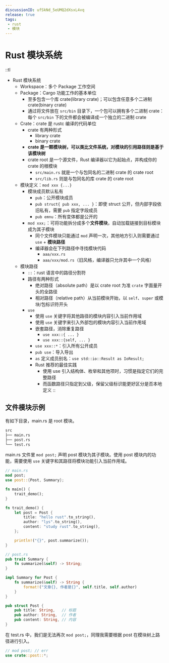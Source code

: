 ```yaml
---
discussionID: ufSkNd_5eUMQ2dXsxL4vq
release: true
tags: 
 - rust
 - 模块
---
```


# Rust 模块系统

::tl
- Rust 模块系统
  - Workspace：多个 Package 工作空间
  - Package：Cargo 功能工作的基本单位
    - 至多包含一个库 crate(library crate)；可以包含任意多个二进制 crate(binary crate)
    - 通过将文件放在 `src/bin` 目录下，一个包可以拥有多个二进制 crate：每个 `src/bin` 下的文件都会被编译成一个独立的二进制 crate
  - Crate：crate 是 rustc 编译的代码单位
    - crate 有两种形式
      - library crate
      - binary crate
    - **crate 是一颗模块树，可以类比文件系统，对模块的引用路径则是基于该模块树**
    - crate root 是一个源文件，Rust 编译器以它为起始点，并构成你的 crate 的根模块
      - `src/main.rs` 就是一个与包同名的二进制 crate 的 crate root
      - `src/lib.rs` 则是与包同名的库 crate 的 crate root
  - 模块定义：`mod xxx {...}`
    - 模块成员默认私有
      - `pub`：公开模块成员
      - `pub struct{ pub xxx, ... }`：即使 struct 公开，但内部字段依旧私有，需要 `pub` 指定字段成员
      - `pub emnu`：所有变体都是公开的
    - `mod xxx;`：可将功能拆分成多个**文件模块**，自动加载链接到目标模块成为其子模块
      - 同个文件模块只能通过 `mod` 声明一次，其他地方引入则需要通过 `use` + **模块路径**
      - 编译器会在下列路径中寻找模块代码
        - `aaa/xxx.rs`
        - `aaa/xxx/mod.rs`（旧风格，编译器只允许其中一个风格）
  - 模块路径
    - `::`：rust 语言中的路径分割符
    - 路径有两种形式
      - 绝对路径（absolute path）是以 crate root 为准 `crate` 字面量开头的全路径
      - 相对路径（relative path）从当前模块开始，以 `self`、`super` 或模块/包标识符开头
    - `use`
      - 使用 `use` 关键字将其他路径的模块内容引入当前作用域
      - 使用 `use` 关键字来引入外部包的模块内容引入当前作用域
      - 嵌套路径，消除重复路径
        - `use xxx::{ ... }`
        - `use xxx::{self, ... }`
      - `use xxx::*`：引入所有公开成员
      - `pub use`：导入导出
      - `as` 定义成员别名：`use std::io::Result as IoResult;`
      - Rust 推荐的最佳实践
        - 使用 use 引入结构体、枚举和其他项时，习惯是指定它们的完整路径
        - 而函数路径只指定到父级，保留父级标识能更好区分是否本地定义
::

## 文件模块示例

有如下目录，main.rs 是 root 模块。

```sh
src
├── main.rs
├── post.rs
└── test.rs
```

main.rs 文件里 `mod post;` 声明 post 模块为其子模块。使用 post 模块内的功能，需要使用 `use` 关键字和其路径将模块功能引入当前作用域。

```rs
// main.rs
mod post;
use post::{Post, Summary};

fn main() {
    trait_demo();
}

fn trait_demo() {
    let post = Post {
        title: "hello rust".to_string(),
        author: "lys".to_string(),
        content: "study rust".to_string(),
    };

    println!("{}", post.summarize());
}
```

```rs
// post.rs
pub trait Summary {
    fn summarize(&self) -> String;
}

impl Summary for Post {
    fn summarize(&self) -> String {
        format!("文章{}, 作者是{}", self.title, self.author)
    }
}

pub struct Post {
    pub title: String,   // 标题
    pub author: String,  // 作者
    pub content: String, // 内容
}

```

在 test.rs 中，我们是无法再次 `mod post;`，同理我需要根据 post 在模块树上路径进行引入。

```rs
// mod post; // err
use crate::post::*;
```